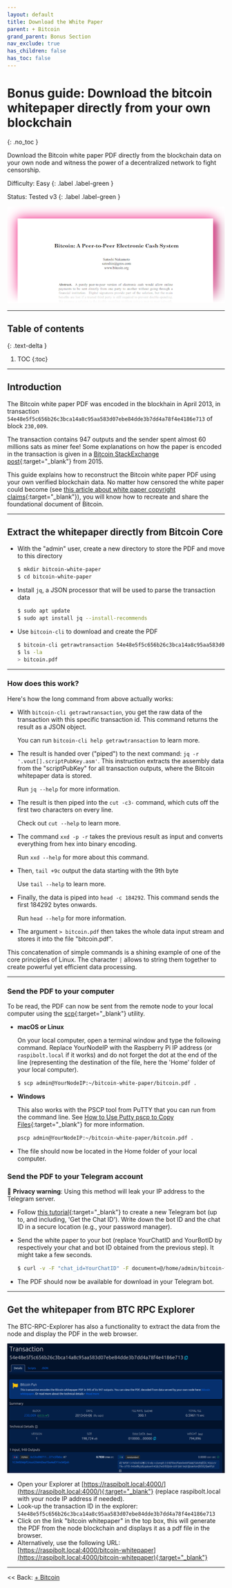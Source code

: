 ```yaml
---
layout: default
title: Download the White Paper
parent: + Bitcoin
grand_parent: Bonus Section
nav_exclude: true
has_children: false
has_toc: false
---
```

<!-- markdownlint-disable MD014 MD022 MD025 MD033 MD040 -->

# Bonus guide: Download the bitcoin whitepaper directly from your own blockchain

{: .no_toc }

Download the Bitcoin white paper PDF directly from the blockchain data on your own node and witness the power of a decentralized network to fight censorship.

Difficulty: Easy
{: .label .label-green }

Status: Tested v3
{: .label .label-green }

![Explorer white paper page](../../../images/paper-pink.png)

---

## Table of contents
{: .text-delta }

1. TOC
{:toc}

---

## Introduction

The Bitcoin white paper PDF was encoded in the blockhain in April 2013, in transaction `54e48e5f5c656b26c3bca14a8c95aa583d07ebe84dde3b7dd4a78f4e4186e713` of block `230,009`.

The transaction contains 947 outputs and the sender spent almost 60 millions sats as miner fee! Some explanations on how the paper is encoded in the transaction is given in a [Bitcoin StackExchange post](https://bitcoin.stackexchange.com/questions/35959/how-is-the-whitepaper-decoded-from-the-blockchain-tx-with-1000x-m-of-n-multisi/35970#35970){:target="_blank"} from 2015.

This guide explains how to reconstruct the Bitcoin white paper PDF using your own verified blockchain data. No matter how censored the white paper could become (see [this article about white paper copyright claims](https://bitcoinmagazine.com/business/copa-suing-craig-wright-over-bitcoin-white-paper-claims){:target="_blank"}), you will know how to recreate and share the foundational document of Bitcoin.

---

## Extract the whitepaper directly from Bitcoin Core

* With the "admin" user, create a new directory to store the PDF and move to this directory

  ```sh
  $ mkdir bitcoin-white-paper
  $ cd bitcoin-white-paper
  ```
  
* Install `jq`, a JSON processor that will be used to parse the transaction data

  ```sh
  $ sudo apt update
  $ sudo apt install jq --install-recommends
  ```

* Use `bitcoin-cli` to download and create the PDF

  ```sh
  $ bitcoin-cli getrawtransaction 54e48e5f5c656b26c3bca14a8c95aa583d07ebe84dde3b7dd4a78f4e4186e713 true | jq -r '.vout[].scriptPubKey.asm' | cut -c3- | xxd -p -r | tail +9c | head -c 184292 > bitcoin.pdf
  $ ls -la
  > bitcoin.pdf
  ```

---

### How does this work?

Here's how the long command from above actually works:

* With `bitcoin-cli getrawtransaction`, you get the raw data of the transaction with this specific transaction id.
  This command returns the result as a JSON object.

  You can run `bitcoin-cli help getrawtransaction` to learn more.

* The result is handed over ("piped") to the next command: `jq -r '.vout[].scriptPubKey.asm'`.
  This instruction extracts the assembly data from the "scriptPubKey" for all transaction outputs, where the Bitcoin whitepaper data is stored.

  Run `jq --help` for more information.

* The result is then piped into the `cut -c3-` command, which cuts off the first two characters on every line.

  Check out `cut --help` to learn more.

* The command `xxd -p -r` takes the previous result as input and converts everything from hex into binary encoding.

  Run `xxd --help` for more about this command.

* Then, `tail +9c` output the data starting with the 9th byte

  Use `tail --help` to learn more.

* Finally, the data is piped into `head -c 184292`.
  This command sends the first 184292 bytes onwards.

  Run `head --help` for more information.

* The argument `> bitcoin.pdf` then takes the whole data input stream and stores it into the file "bitcoin.pdf".

This concatenation of simple commands is a shining example of one of the core principles of Linux.
The character `|` allows to string them together to create powerful yet efficient data processing.

---

### Send the PDF to your computer

To be read, the PDF can now be sent from the remote node to your local computer using the [scp](https://www.man7.org/linux/man-pages/man1/scp.1.html){:target="_blank"} utility.

* **macOS or Linux**

  On your local computer, open a terminal window and type the following command. Replace YourNodeIP with the Raspberry Pi IP address (or `raspibolt.local` if it works) and do not forget the dot at the end of the line (representing the destination of the file, here the 'Home' folder of your local computer).

  ```sh
  $ scp admin@YourNodeIP:~/bitcoin-white-paper/bitcoin.pdf .
  ```

* **Windows**

  This also works with the PSCP tool from PuTTY that you can run from the command line.
See [How to Use Putty pscp to Copy Files](https://tonyteaches.tech/putty-pscp-tutorial/){:target="_blank"} for more information.

  ```sh
  pscp admin@YourNodeIP:~/bitcoin-white-paper/bitcoin.pdf .
  ```

* The file should now be located in the Home folder of your local computer.

### Send the PDF to your Telegram account

🚨 **Privacy warning**: Using this method will leak your IP address to the Telegram server.

* Follow [this tutorial](https://www.shellhacks.com/telegram-api-send-message-personal-notification-bot/){:target="_blank"} to create a new Telegram bot (up to, and including, 'Get the Chat ID'). Write down the bot ID and the chat ID in a secure location (e.g., your password manager).

* Send the white paper to your bot (replace YourChatID and YourBotID by respectively your chat and bot ID obtained from the previous step). It might take a few seconds.

  ```sh
  $ curl -v -F "chat_id=YourChatID" -F document=@/home/admin/bitcoin-white-paper/bitcoin.pdf https://api.telegram.org/botYourBotID/sendDocument
  ```

* The PDF should now be available for download in your Telegram bot.

---
  
## Get the whitepaper from BTC RPC Explorer

The BTC-RPC-Explorer has also a functionality to extract the data from the node and display the PDF in the web browser.

![Explorer white paper page](../../../images/white-paper-transac.png)

* Open your Explorer at [https://raspibolt.local:4000/](https://raspibolt.local:4000/){:target="_blank"} (replace raspibolt.local with your node IP address if needed). 
* Look-up the transaction ID in the explorer: `54e48e5f5c656b26c3bca14a8c95aa583d07ebe84dde3b7dd4a78f4e4186e713`
* Click on the link "bitcoin whitepaper" in the top box, this will generate the PDF from the node blockchain and displays it as a pdf file in the browser.
* Alternatively, use the following URL: [https://raspibolt.local:4000/bitcoin-whitepaper](https://raspibolt.local:4000/bitcoin-whitepaper){:target="_blank"}

---

<< Back: [+ Bitcoin](index.md)
